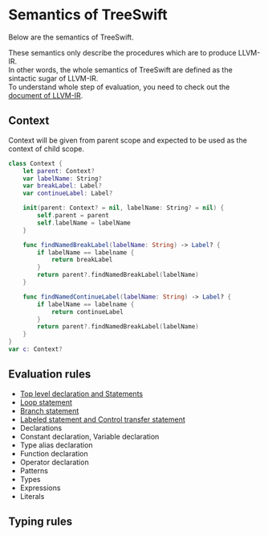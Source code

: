 Semantics of TreeSwift
====

Below are the semantics of TreeSwift.  

These semantics only describe the procedures which are to produce LLVM-IR.  
In other words, the whole semantics of TreeSwift are defined as the sintactic sugar of LLVM-IR.  
To understand whole step of evaluation, you need to check out the [document of LLVM-IR](http://llvm.org/docs/LangRef.html).

## Context

Context will be given from parent scope and expected to be used as the context of child scope.

```swift
class Context {
    let parent: Context?
    var labelName: String?
    var breakLabel: Label?
    var continueLabel: Label?

    init(parent: Context? = nil, labelName: String? = nil) {
        self.parent = parent
        self.labelName = labelName
    }

    func findNamedBreakLabel(labelName: String) -> Label? {
        if labelName == labelname {
            return breakLabel
        }
        return parent?.findNamedBreakLabel(labelName)
    }

    func findNamedContinueLabel(labelName: String) -> Label? {
        if labelName == labelname {
            return continueLabel
        }
        return parent?.findNamedBreakLabel(labelName)
    }
}
var c: Context?
```

## Evaluation rules

* [Top level declaration and Statements](top_level_declaration_and_statements.md)
* [Loop statement](loop_statement.md)
* [Branch statement](branch_statement.md)
* [Labeled statement and Control transfer statement](labeled_statement_and_control_transfer_statement.md)
* Declarations
* Constant declaration, Variable declaration
* Type alias declaration
* Function declaration
* Operator declaration
* Patterns
* Types
* Expressions
* Literals

## Typing rules
